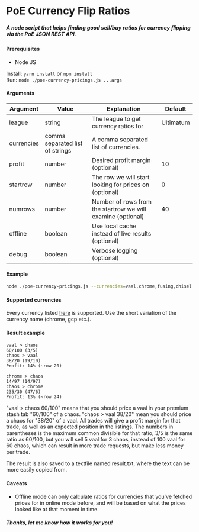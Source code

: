 # PoE Currency Flip Ratios

##### A node script that helps finding good sell/buy ratios for currency flipping via the PoE JSON REST API.

#### Prerequisites
- Node JS

Install: `yarn install` or `npm install`  
Run: `node ./poe-currency-pricings.js ...args`

#### Arguments
| Argument | Value | Explanation | Default
--- | --- | --- | ---
| league | string | The league to get currency ratios for | Ultimatum
| currencies | comma separated list of strings | A comma separated list of currencies. |
| profit | number | Desired profit margin (optional) | 10
| startrow | number | The row we will start looking for prices on (optional) | 0
| numrows | number | Number of rows from the startrow we will examine (optional) | 40
| offline | boolean | Use local cache instead of live results (optional) |
| debug | boolean | Verbose logging (optional) |

#### Example
```bash
node ./poe-currency-pricings.js --currencies=vaal,chrome,fusing,chisel --profit=10 --startrow=10 --numrows=15
```

#### Supported currencies

Every currency listed [here](https://www.pathofexile.com/trade/about) is supported. Use the short variation of the currency name (chrome, gcp etc.).

#### Result example

```text
vaal > chaos
60/100 (3/5)
chaos > vaal
38/20 (19/10)
Profit: 14% (~row 20)

chrome > chaos
14/97 (14/97)
chaos > chrome
235/30 (47/6)
Profit: 13% (~row 24)
```

"vaal > chaos 60/100" means that you should price a vaal in your premium stash tab "60/100" of a chaos. "chaos > vaal 38/20" mean you should price a chaos for "38/20" of a vaal. All trades will give a profit margin for that trade, as well as an expected position in the listings. The numbers in parentheses is the maximum common divisible for that ratio, 3/5 is the same ratio as 60/100, but you will sell 5 vaal for 3 chaos, instead of 100 vaal for 60 chaos, which can result in more trade requests, but make less money per trade.

The result is also saved to a textfile named result.txt, where the text can be more easily copied from.

#### Caveats

- Offline mode can only calculate ratios for currencies that you've fetched prices for in online mode before, and will be based on what the prices looked like at that moment in time.

##### Thanks, let me know how it works for you!
